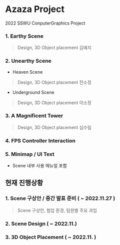 # Azaza Project

2022 SSWU ConputerGraphics Project  

### 1. Earthy Scene  
> Design, 3D Object placement 김예지

### 2. Unearthy Scene  

- Heaven Scene  
> Design, 3D Object placement  전소정

- Underground Scene  
> Design, 3D Object placement  이소정

### 3. A Magnificent Tower
> Design, 3D Object placement  심수림

### 4. FPS Controller Interaction  

### 5. Minimap / UI Text
- Scene 내부 사용 메뉴얼 포함
 
## 현재 진행상황

### 1. Scene 구상안 / 중간 발표 준비 ( ~ 2022.11.27 )  
> Scene 구상안, 협업 환경, 팀원별 주요 과업  

### 2. Scene Design ( ~ 2022.11.)  

### 3. 3D Object Placement ( ~ 2022.11. )  
